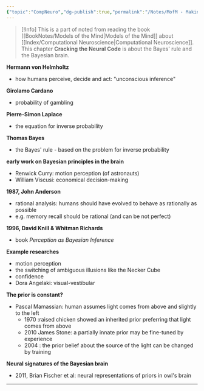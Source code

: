 ```yaml
---
{"topic":"CompNeuro","dg-publish":true,"permalink":"/Notes/MofM - Making Rational Decisions/","dgPassFrontmatter":true,"noteIcon":""}
---
```


>[!Info]
>This is a part of noted from reading the book [[BookNotes/Models of the Mind\|Models of the Mind]] about  [[Index/Computational Neuroscience\|Computational Neuroscience]].
>This chapter **Cracking the Neural Code** is about the Bayes' rule and the Bayesian brain.

**Hermann von Helmholtz**
- how humans perceive, decide and act: "unconscious inference"

**Girolamo Cardano**
- probability of gambling

**Pierre-Simon Laplace**
- the equation for inverse probability

**Thomas Bayes**
- the Bayes' rule - based on the problem for inverse probability

**early work on Bayesian principles in the brain**
- Renwick Curry: motion perception (of astronauts)
- William Viscusi: economical decision-making

**1987, John Anderson**
- rational analysis: humans should have evolved to behave as rationally as possible
- e.g. memory recall should be rational (and can be not perfect)

**1996, David Knill & Whitman Richards**
- book _Perception as Bayesian Inference_

**Example researches**
- motion perception
- the switching of ambiguous illusions like the Necker Cube
- confidence
- Dora Angelaki: visual-vestibular 

**The prior is constant?**
- Pascal Mamassian: human assumes light comes from above and slightly to the left
	- 1970 :raised chicken showed an inherited prior preferring that light comes from above
	- 2010 James Stone: a partially innate prior may be fine-tuned by experience
	- 2004 : the prior belief about the source of the light can be changed by training

**Neural signatures of the Bayesian brain**
- 2011, Brian Fischer et al: neural representations of priors in owl's brain

****